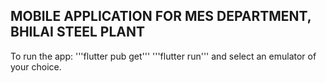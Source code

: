 ## MOBILE APPLICATION FOR MES DEPARTMENT, BHILAI STEEL PLANT
To run the app:
'''flutter pub get'''
'''flutter run''' and select an emulator of your choice.
